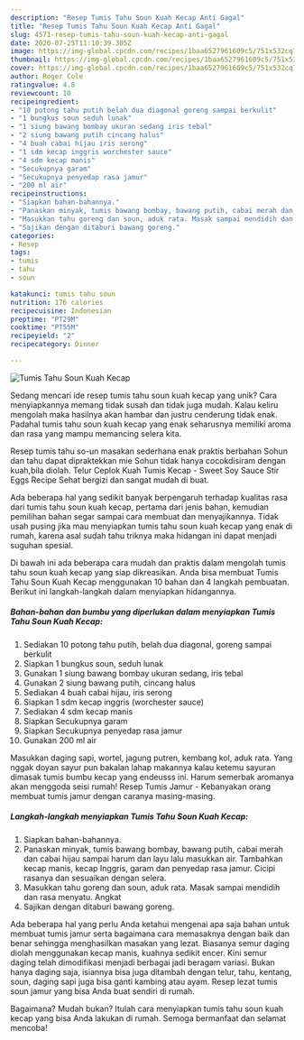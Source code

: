 ```yaml
---
description: "Resep Tumis Tahu Soun Kuah Kecap Anti Gagal"
title: "Resep Tumis Tahu Soun Kuah Kecap Anti Gagal"
slug: 4571-resep-tumis-tahu-soun-kuah-kecap-anti-gagal
date: 2020-07-25T11:10:39.305Z
image: https://img-global.cpcdn.com/recipes/1baa6527961609c5/751x532cq70/tumis-tahu-soun-kuah-kecap-foto-resep-utama.jpg
thumbnail: https://img-global.cpcdn.com/recipes/1baa6527961609c5/751x532cq70/tumis-tahu-soun-kuah-kecap-foto-resep-utama.jpg
cover: https://img-global.cpcdn.com/recipes/1baa6527961609c5/751x532cq70/tumis-tahu-soun-kuah-kecap-foto-resep-utama.jpg
author: Roger Cole
ratingvalue: 4.8
reviewcount: 10
recipeingredient:
- "10 potong tahu putih belah dua diagonal goreng sampai berkulit"
- "1 bungkus soun seduh lunak"
- "1 siung bawang bombay ukuran sedang iris tebal"
- "2 siung bawang putih cincang halus"
- "4 buah cabai hijau iris serong"
- "1 sdm kecap inggris worchester sauce"
- "4 sdm kecap manis"
- "Secukupnya garam"
- "Secukupnya penyedap rasa jamur"
- "200 ml air"
recipeinstructions:
- "Siapkan bahan-bahannya."
- "Panaskan minyak, tumis bawang bombay, bawang putih, cabai merah dan cabai hijau sampai harum dan layu lalu masukkan air. Tambahkan kecap manis, kecap Inggris, garam dan penyedap rasa jamur. Cicipi rasanya dan sesuaikan dengan selera."
- "Masukkan tahu goreng dan soun, aduk rata. Masak sampai mendidih dan rasa menyatu. Angkat"
- "Sajikan dengan ditaburi bawang goreng."
categories:
- Resep
tags:
- tumis
- tahu
- soun

katakunci: tumis tahu soun 
nutrition: 176 calories
recipecuisine: Indonesian
preptime: "PT29M"
cooktime: "PT55M"
recipeyield: "2"
recipecategory: Dinner

---
```



![Tumis Tahu Soun Kuah Kecap](https://img-global.cpcdn.com/recipes/1baa6527961609c5/751x532cq70/tumis-tahu-soun-kuah-kecap-foto-resep-utama.jpg)

Sedang mencari ide resep tumis tahu soun kuah kecap yang unik? Cara menyiapkannya memang tidak susah dan tidak juga mudah. Kalau keliru mengolah maka hasilnya akan hambar dan justru cenderung tidak enak. Padahal tumis tahu soun kuah kecap yang enak seharusnya memiliki aroma dan rasa yang mampu memancing selera kita.

Resep tumis tahu so-un masakan sederhana enak praktis berbahan Sohun dan tahu dapat dipraktekkan mie Sohun tidak hanya cocokdisiram dengan kuah,bila diolah. Telur Ceplok Kuah Tumis Kecap - Sweet Soy Sauce Stir Eggs Recipe Sehat bergizi dan sangat mudah di buat.

Ada beberapa hal yang sedikit banyak berpengaruh terhadap kualitas rasa dari tumis tahu soun kuah kecap, pertama dari jenis bahan, kemudian pemilihan bahan segar sampai cara membuat dan menyajikannya. Tidak usah pusing jika mau menyiapkan tumis tahu soun kuah kecap yang enak di rumah, karena asal sudah tahu triknya maka hidangan ini dapat menjadi suguhan spesial.


Di bawah ini ada beberapa cara mudah dan praktis dalam mengolah tumis tahu soun kuah kecap yang siap dikreasikan. Anda bisa membuat Tumis Tahu Soun Kuah Kecap menggunakan 10 bahan dan 4 langkah pembuatan. Berikut ini langkah-langkah dalam menyiapkan hidangannya.

<!--inarticleads1-->

##### Bahan-bahan dan bumbu yang diperlukan dalam menyiapkan Tumis Tahu Soun Kuah Kecap:

1. Sediakan 10 potong tahu putih, belah dua diagonal, goreng sampai berkulit
1. Siapkan 1 bungkus soun, seduh lunak
1. Gunakan 1 siung bawang bombay ukuran sedang, iris tebal
1. Gunakan 2 siung bawang putih, cincang halus
1. Sediakan 4 buah cabai hijau, iris serong
1. Siapkan 1 sdm kecap inggris (worchester sauce)
1. Sediakan 4 sdm kecap manis
1. Siapkan Secukupnya garam
1. Siapkan Secukupnya penyedap rasa jamur
1. Gunakan 200 ml air


Masukkan daging sapi, wortel, jagung putren, kembang kol, aduk rata. Yang nggak doyan sayur pun bakalan lahap makannya kalau ketemu sayuran dimasak tumis bumbu kecap yang endeusss ini. Harum semerbak aromanya akan menggoda seisi rumah! Resep Tumis Jamur - Kebanyakan orang membuat tumis jamur dengan caranya masing-masing. 

<!--inarticleads2-->

##### Langkah-langkah menyiapkan Tumis Tahu Soun Kuah Kecap:

1. Siapkan bahan-bahannya.
1. Panaskan minyak, tumis bawang bombay, bawang putih, cabai merah dan cabai hijau sampai harum dan layu lalu masukkan air. Tambahkan kecap manis, kecap Inggris, garam dan penyedap rasa jamur. Cicipi rasanya dan sesuaikan dengan selera.
1. Masukkan tahu goreng dan soun, aduk rata. Masak sampai mendidih dan rasa menyatu. Angkat
1. Sajikan dengan ditaburi bawang goreng.


Ada beberapa hal yang perlu Anda ketahui mengenai apa saja bahan untuk membuat tumis jamur serta bagaimana cara memasaknya dengan baik dan benar sehingga menghasilkan masakan yang lezat. Biasanya semur daging diolah menggunakan kecap manis, kuahnya sedikit encer. Kini semur daging telah dimodifikasi menjadi berbagai jadi beragam variasi. Bukan hanya daging saja, isiannya bisa juga ditambah dengan telur, tahu, kentang, soun, daging sapi juga bisa ganti kambing atau ayam. Resep lezat tumis soun jamur yang bisa Anda buat sendiri di rumah. 

Bagaimana? Mudah bukan? Itulah cara menyiapkan tumis tahu soun kuah kecap yang bisa Anda lakukan di rumah. Semoga bermanfaat dan selamat mencoba!
